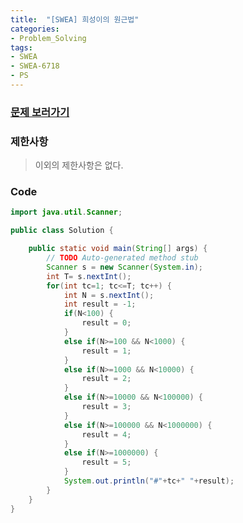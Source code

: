 ```yaml
---
title:  "[SWEA] 희성이의 원근법"
categories:
- Problem_Solving
tags:
- SWEA
- SWEA-6718
- PS
---
```



### [문제 보러가기]( https://swexpertacademy.com/main/code/problem/problemDetail.do?contestProbId=AWd7qcdatpEDFAUh&categoryId=AWd7qcdatpEDFAUh&categoryType=CODE )



### 제한사항

> 이외의 제한사항은 없다.



### Code

```java
import java.util.Scanner;

public class Solution {

	public static void main(String[] args) {
		// TODO Auto-generated method stub
		Scanner s = new Scanner(System.in);
		int T= s.nextInt();
		for(int tc=1; tc<=T; tc++) {
			int N = s.nextInt();
			int result = -1;
			if(N<100) {
				result = 0;
			}
			else if(N>=100 && N<1000) {
				result = 1;
			}
			else if(N>=1000 && N<10000) {
				result = 2;
			}
			else if(N>=10000 && N<100000) {
				result = 3;
			}
			else if(N>=100000 && N<1000000) {
				result = 4;
			}
			else if(N>=1000000) {
				result = 5;
			}
			System.out.println("#"+tc+" "+result);
		}
	}
}
```

